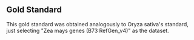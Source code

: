 ## Gold Standard
This gold standard was obtained analogously to Oryza sativa's standard, just selecting "Zea mays genes (B73 RefGen_v4)" as the dataset.
